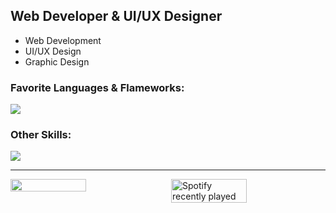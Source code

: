 ## Web Developer & UI/UX Designer
- Web Development
- UI/UX Design
- Graphic Design

### Favorite Languages & Flameworks:
![](https://skillicons.dev/icons?i=typescript,react,python,fastapi,rust)

### Other Skills:
![](https://skillicons.dev/icons?i=docker,figma,illustrator)

---

<div style="display: flex; justify-content: space-between;">
  <img src="https://yourtest.app/assets/16p/avatars/entj-commander.svg" width="49%" />
  <img src="https://spotify-recently-played-readme.vercel.app/api?user=21hjina3d6m43a6rsoba7vjqy&unique=true" alt="Spotify recently played" width="49%" />
</div>
